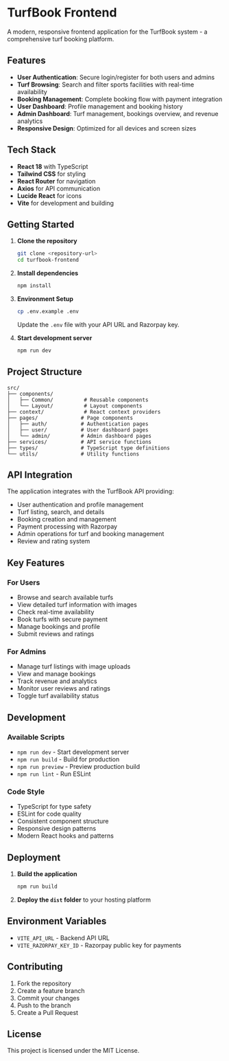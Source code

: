 # TurfBook Frontend

A modern, responsive frontend application for the TurfBook system - a comprehensive turf booking platform.

## Features

- **User Authentication**: Secure login/register for both users and admins
- **Turf Browsing**: Search and filter sports facilities with real-time availability
- **Booking Management**: Complete booking flow with payment integration
- **User Dashboard**: Profile management and booking history
- **Admin Dashboard**: Turf management, bookings overview, and revenue analytics
- **Responsive Design**: Optimized for all devices and screen sizes

## Tech Stack

- **React 18** with TypeScript
- **Tailwind CSS** for styling
- **React Router** for navigation
- **Axios** for API communication
- **Lucide React** for icons
- **Vite** for development and building

## Getting Started

1. **Clone the repository**
   ```bash
   git clone <repository-url>
   cd turfbook-frontend
   ```

2. **Install dependencies**
   ```bash
   npm install
   ```

3. **Environment Setup**
   ```bash
   cp .env.example .env
   ```
   Update the `.env` file with your API URL and Razorpay key.

4. **Start development server**
   ```bash
   npm run dev
   ```

## Project Structure

```
src/
├── components/
│   ├── Common/          # Reusable components
│   └── Layout/          # Layout components
├── context/             # React context providers
├── pages/              # Page components
│   ├── auth/           # Authentication pages
│   ├── user/           # User dashboard pages
│   └── admin/          # Admin dashboard pages
├── services/           # API service functions
├── types/              # TypeScript type definitions
└── utils/              # Utility functions
```

## API Integration

The application integrates with the TurfBook API providing:

- User authentication and profile management
- Turf listing, search, and details
- Booking creation and management
- Payment processing with Razorpay
- Admin operations for turf and booking management
- Review and rating system

## Key Features

### For Users
- Browse and search available turfs
- View detailed turf information with images
- Check real-time availability
- Book turfs with secure payment
- Manage bookings and profile
- Submit reviews and ratings

### For Admins
- Manage turf listings with image uploads
- View and manage bookings
- Track revenue and analytics
- Monitor user reviews and ratings
- Toggle turf availability status

## Development

### Available Scripts

- `npm run dev` - Start development server
- `npm run build` - Build for production
- `npm run preview` - Preview production build
- `npm run lint` - Run ESLint

### Code Style

- TypeScript for type safety
- ESLint for code quality
- Consistent component structure
- Responsive design patterns
- Modern React hooks and patterns

## Deployment

1. **Build the application**
   ```bash
   npm run build
   ```

2. **Deploy the `dist` folder** to your hosting platform

## Environment Variables

- `VITE_API_URL` - Backend API URL
- `VITE_RAZORPAY_KEY_ID` - Razorpay public key for payments

## Contributing

1. Fork the repository
2. Create a feature branch
3. Commit your changes
4. Push to the branch
5. Create a Pull Request

## License

This project is licensed under the MIT License.